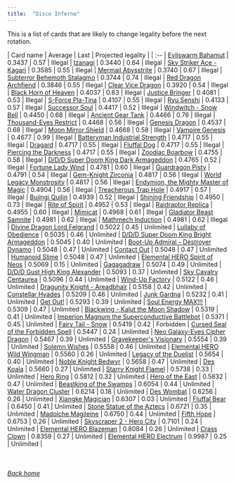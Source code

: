 ```yaml
---
title:  "Disco Inferno"
---
```


This is a list of cards that are likely to change legality before the next rotation.

| Card name | Average | Last | Projected legality |
| :-- |
[Evilswarm Bahamut](https://db.ygoprodeck.com/card/?search=Evilswarm%20Bahamut) | 0.3437 | 0.57 | Illegal |
[Izanagi](https://db.ygoprodeck.com/card/?search=Izanagi) | 0.3440 | 0.64 | Illegal |
[Sky Striker Ace - Kagari](https://db.ygoprodeck.com/card/?search=Sky%20Striker%20Ace%20-%20Kagari) | 0.3585 | 0.55 | Illegal |
[Mermail Abysstrite](https://db.ygoprodeck.com/card/?search=Mermail%20Abysstrite) | 0.3740 | 0.67 | Illegal |
[Subterror Behemoth Stalagmo](https://db.ygoprodeck.com/card/?search=Subterror%20Behemoth%20Stalagmo) | 0.3744 | 0.74 | Illegal |
[Red Dragon Archfiend](https://db.ygoprodeck.com/card/?search=Red%20Dragon%20Archfiend) | 0.3846 | 0.55 | Illegal |
[Clear Vice Dragon](https://db.ygoprodeck.com/card/?search=Clear%20Vice%20Dragon) | 0.3920 | 0.54 | Illegal |
[Black Horn of Heaven](https://db.ygoprodeck.com/card/?search=Black%20Horn%20of%20Heaven) | 0.4037 | 0.63 | Illegal |
[Justice Bringer](https://db.ygoprodeck.com/card/?search=Justice%20Bringer) | 0.4081 | 0.53 | Illegal |
[S-Force Pla-Tina](https://db.ygoprodeck.com/card/?search=S-Force%20Pla-Tina) | 0.4107 | 0.55 | Illegal |
[Ryu Senshi](https://db.ygoprodeck.com/card/?search=Ryu%20Senshi) | 0.4133 | 0.57 | Illegal |
[Successor Soul](https://db.ygoprodeck.com/card/?search=Successor%20Soul) | 0.4417 | 0.52 | Illegal |
[Windwitch - Snow Bell](https://db.ygoprodeck.com/card/?search=Windwitch%20-%20Snow%20Bell) | 0.4450 | 0.68 | Illegal |
[Ancient Gear Tank](https://db.ygoprodeck.com/card/?search=Ancient%20Gear%20Tank) | 0.4466 | 0.76 | Illegal |
[Thousand-Eyes Restrict](https://db.ygoprodeck.com/card/?search=Thousand-Eyes%20Restrict) | 0.4468 | 0.56 | Illegal |
[Genesis Dragon](https://db.ygoprodeck.com/card/?search=Genesis%20Dragon) | 0.4537 | 0.68 | Illegal |
[Moon Mirror Shield](https://db.ygoprodeck.com/card/?search=Moon%20Mirror%20Shield) | 0.4668 | 0.58 | Illegal |
[Vampire Genesis](https://db.ygoprodeck.com/card/?search=Vampire%20Genesis) | 0.4677 | 0.99 | Illegal |
[Batteryman Industrial Strength](https://db.ygoprodeck.com/card/?search=Batteryman%20Industrial%20Strength) | 0.4717 | 0.55 | Illegal |
[Dragard](https://db.ygoprodeck.com/card/?search=Dragard) | 0.4717 | 0.55 | Illegal |
[Fluffal Dog](https://db.ygoprodeck.com/card/?search=Fluffal%20Dog) | 0.4717 | 0.55 | Illegal |
[Piercing the Darkness](https://db.ygoprodeck.com/card/?search=Piercing%20the%20Darkness) | 0.4717 | 0.55 | Illegal |
[Zoodiac Boarbow](https://db.ygoprodeck.com/card/?search=Zoodiac%20Boarbow) | 0.4755 | 0.58 | Illegal |
[D/D/D Super Doom King Dark Armageddon](https://db.ygoprodeck.com/card/?search=D/D/D%20Super%20Doom%20King%20Dark%20Armageddon) | 0.4765 | 0.52 | Illegal |
[Fortune Lady Wind](https://db.ygoprodeck.com/card/?search=Fortune%20Lady%20Wind) | 0.4781 | 0.60 | Illegal |
[Guardragon Pisty](https://db.ygoprodeck.com/card/?search=Guardragon%20Pisty) | 0.4791 | 0.54 | Illegal |
[Gem-Knight Zirconia](https://db.ygoprodeck.com/card/?search=Gem-Knight%20Zirconia) | 0.4817 | 0.56 | Illegal |
[World Legacy Monstrosity](https://db.ygoprodeck.com/card/?search=World%20Legacy%20Monstrosity) | 0.4817 | 0.56 | Illegal |
[Endymion, the Mighty Master of Magic](https://db.ygoprodeck.com/card/?search=Endymion,%20the%20Mighty%20Master%20of%20Magic) | 0.4904 | 0.56 | Illegal |
[Treacherous Trap Hole](https://db.ygoprodeck.com/card/?search=Treacherous%20Trap%20Hole) | 0.4917 | 0.57 | Illegal |
[Bujingi Quilin](https://db.ygoprodeck.com/card/?search=Bujingi%20Quilin) | 0.4939 | 0.52 | Illegal |
[Shining Friendship](https://db.ygoprodeck.com/card/?search=Shining%20Friendship) | 0.4950 | 0.73 | Illegal |
[Rite of Spirit](https://db.ygoprodeck.com/card/?search=Rite%20of%20Spirit) | 0.4952 | 0.53 | Illegal |
[Raidraptor Replica](https://db.ygoprodeck.com/card/?search=Raidraptor%20Replica) | 0.4955 | 0.60 | Illegal |
[Mimicat](https://db.ygoprodeck.com/card/?search=Mimicat) | 0.4968 | 0.61 | Illegal |
[Gladiator Beast Samnite](https://db.ygoprodeck.com/card/?search=Gladiator%20Beast%20Samnite) | 0.4981 | 0.62 | Illegal |
[Mathmech Induction](https://db.ygoprodeck.com/card/?search=Mathmech%20Induction) | 0.4981 | 0.62 | Illegal |
[Divine Dragon Lord Felgrand](https://db.ygoprodeck.com/card/?search=Divine%20Dragon%20Lord%20Felgrand) | 0.5022 | 0.45 | Unlimited |
[Lullaby of Obedience](https://db.ygoprodeck.com/card/?search=Lullaby%20of%20Obedience) | 0.5035 | 0.46 | Unlimited |
[D/D/D Super Doom King Bright Armageddon](https://db.ygoprodeck.com/card/?search=D/D/D%20Super%20Doom%20King%20Bright%20Armageddon) | 0.5045 | 0.40 | Unlimited |
[Boot-Up Admiral - Destroyer Dynamo](https://db.ygoprodeck.com/card/?search=Boot-Up%20Admiral%20-%20Destroyer%20Dynamo) | 0.5048 | 0.47 | Unlimited |
[Contact Out](https://db.ygoprodeck.com/card/?search=Contact%20Out) | 0.5048 | 0.47 | Unlimited |
[Humanoid Slime](https://db.ygoprodeck.com/card/?search=Humanoid%20Slime) | 0.5048 | 0.47 | Unlimited |
[Elemental HERO Spirit of Neos](https://db.ygoprodeck.com/card/?search=Elemental%20HERO%20Spirit%20of%20Neos) | 0.5069 | 0.15 | Unlimited |
[Gagagadraw](https://db.ygoprodeck.com/card/?search=Gagagadraw) | 0.5074 | 0.49 | Unlimited |
[D/D/D Gust High King Alexander](https://db.ygoprodeck.com/card/?search=D/D/D%20Gust%20High%20King%20Alexander) | 0.5093 | 0.37 | Unlimited |
[Sky Cavalry Centaurea](https://db.ygoprodeck.com/card/?search=Sky%20Cavalry%20Centaurea) | 0.5096 | 0.44 | Unlimited |
[Wind-Up Factory](https://db.ygoprodeck.com/card/?search=Wind-Up%20Factory) | 0.5122 | 0.46 | Unlimited |
[Dragunity Knight - Areadbhair](https://db.ygoprodeck.com/card/?search=Dragunity%20Knight%20-%20Areadbhair) | 0.5158 | 0.42 | Unlimited |
[Constellar Hyades](https://db.ygoprodeck.com/card/?search=Constellar%20Hyades) | 0.5209 | 0.46 | Unlimited |
[Junk Gardna](https://db.ygoprodeck.com/card/?search=Junk%20Gardna) | 0.5232 | 0.41 | Unlimited |
[Get Out!](https://db.ygoprodeck.com/card/?search=Get%20Out!) | 0.5293 | 0.39 | Unlimited |
[Soul Energy MAX!!!](https://db.ygoprodeck.com/card/?search=Soul%20Energy%20MAX!!!) | 0.5309 | 0.47 | Unlimited |
[Blackwing - Kalut the Moon Shadow](https://db.ygoprodeck.com/card/?search=Blackwing%20-%20Kalut%20the%20Moon%20Shadow) | 0.5319 | 0.41 | Unlimited |
[Imperion Magnum the Superconductive Battlebot](https://db.ygoprodeck.com/card/?search=Imperion%20Magnum%20the%20Superconductive%20Battlebot) | 0.5371 | 0.45 | Unlimited |
[Fairy Tail - Snow](https://db.ygoprodeck.com/card/?search=Fairy%20Tail%20-%20Snow) | 0.5419 | 0.42 | Forbidden |
[Cursed Seal of the Forbidden Spell](https://db.ygoprodeck.com/card/?search=Cursed%20Seal%20of%20the%20Forbidden%20Spell) | 0.5447 | 0.24 | Unlimited |
[Neo Galaxy-Eyes Cipher Dragon](https://db.ygoprodeck.com/card/?search=Neo%20Galaxy-Eyes%20Cipher%20Dragon) | 0.5467 | 0.39 | Unlimited |
[Gravekeeper's Visionary](https://db.ygoprodeck.com/card/?search=Gravekeeper's%20Visionary) | 0.5554 | 0.39 | Unlimited |
[Solemn Wishes](https://db.ygoprodeck.com/card/?search=Solemn%20Wishes) | 0.5558 | 0.46 | Unlimited |
[Elemental HERO Wild Wingman](https://db.ygoprodeck.com/card/?search=Elemental%20HERO%20Wild%20Wingman) | 0.5560 | 0.26 | Unlimited |
[Legacy of the Duelist](https://db.ygoprodeck.com/card/?search=Legacy%20of%20the%20Duelist) | 0.5654 | 0.40 | Unlimited |
[Noble Knight Bedwyr](https://db.ygoprodeck.com/card/?search=Noble%20Knight%20Bedwyr) | 0.5658 | 0.47 | Unlimited |
[Des Koala](https://db.ygoprodeck.com/card/?search=Des%20Koala) | 0.5660 | 0.27 | Unlimited |
[Starry Knight Flamel](https://db.ygoprodeck.com/card/?search=Starry%20Knight%20Flamel) | 0.5738 | 0.33 | Unlimited |
[Hero Ring](https://db.ygoprodeck.com/card/?search=Hero%20Ring) | 0.5812 | 0.32 | Unlimited |
[Hero of the East](https://db.ygoprodeck.com/card/?search=Hero%20of%20the%20East) | 0.5832 | 0.47 | Unlimited |
[Beastking of the Swamps](https://db.ygoprodeck.com/card/?search=Beastking%20of%20the%20Swamps) | 0.6054 | 0.44 | Unlimited |
[Water Dragon Cluster](https://db.ygoprodeck.com/card/?search=Water%20Dragon%20Cluster) | 0.6214 | 0.18 | Unlimited |
[Des Wombat](https://db.ygoprodeck.com/card/?search=Des%20Wombat) | 0.6256 | 0.26 | Unlimited |
[Xiangke Magician](https://db.ygoprodeck.com/card/?search=Xiangke%20Magician) | 0.6307 | 0.03 | Unlimited |
[Fluffal Bear](https://db.ygoprodeck.com/card/?search=Fluffal%20Bear) | 0.6450 | 0.41 | Unlimited |
[Stone Statue of the Aztecs](https://db.ygoprodeck.com/card/?search=Stone%20Statue%20of%20the%20Aztecs) | 0.6721 | 0.35 | Unlimited |
[Madolche Magileine](https://db.ygoprodeck.com/card/?search=Madolche%20Magileine) | 0.6750 | 0.44 | Unlimited |
[Fifth Hope](https://db.ygoprodeck.com/card/?search=Fifth%20Hope) | 0.6753 | 0.26 | Unlimited |
[Skyscraper 2 - Hero City](https://db.ygoprodeck.com/card/?search=Skyscraper%202%20-%20Hero%20City) | 0.7101 | 0.24 | Unlimited |
[Elemental HERO Blazeman](https://db.ygoprodeck.com/card/?search=Elemental%20HERO%20Blazeman) | 0.8084 | 0.26 | Unlimited |
[Crass Clown](https://db.ygoprodeck.com/card/?search=Crass%20Clown) | 0.8359 | 0.27 | Unlimited |
[Elemental HERO Electrum](https://db.ygoprodeck.com/card/?search=Elemental%20HERO%20Electrum) | 0.9987 | 0.25 | Unlimited |

<br>

###### [Back home](index)